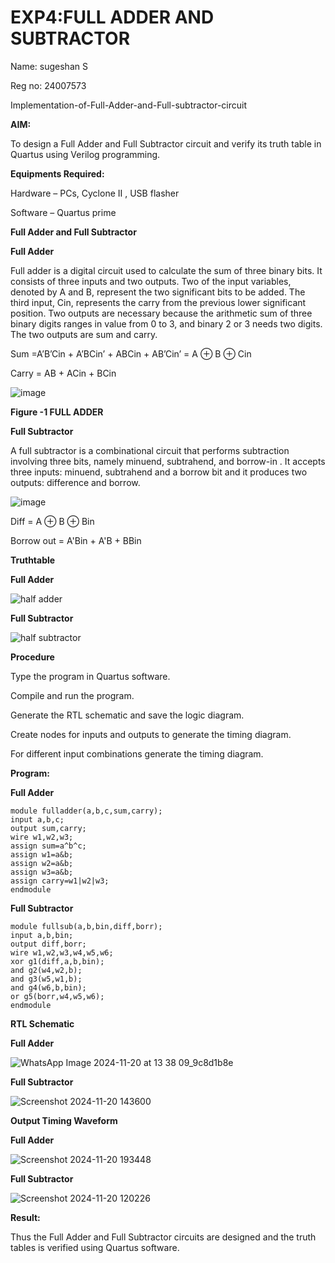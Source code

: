 # EXP4:FULL ADDER AND SUBTRACTOR

Name: sugeshan S

Reg no: 24007573

Implementation-of-Full-Adder-and-Full-subtractor-circuit

**AIM:**

To design a Full Adder and Full Subtractor circuit and verify its truth table in Quartus using Verilog programming.

**Equipments Required:**

Hardware – PCs, Cyclone II , USB flasher

Software – Quartus prime

**Full Adder and Full Subtractor**

**Full Adder**

Full adder is a digital circuit used to calculate the sum of three binary bits. It consists of three inputs and two outputs. Two of the input variables, denoted by A and B, represent the two significant bits to be added. The third input, Cin, represents the carry from the previous lower significant position. Two outputs are necessary because the arithmetic sum of three binary digits ranges in value from 0 to 3, and binary 2 or 3 needs two digits. The two outputs are sum and carry.

Sum =A’B’Cin + A’BCin’ + ABCin + AB’Cin’ = A ⊕ B ⊕ Cin 

Carry = AB + ACin + BCin

![image](https://github.com/naavaneetha/FULL_ADDER_SUBTRACTOR/assets/154305477/0f30ba51-5ffb-4198-845f-18e054f675e7)

**Figure -1 FULL ADDER**

**Full Subtractor**

A full subtractor is a combinational circuit that performs subtraction involving three bits, namely minuend, subtrahend, and borrow-in . It accepts three inputs: minuend, subtrahend and a borrow bit and it produces two outputs: difference and borrow.

![image](https://github.com/naavaneetha/FULL_ADDER_SUBTRACTOR/assets/154305477/02b24f51-ab51-4304-9ad6-7b81ffc1ead5)

Diff = A ⊕ B ⊕ Bin 

Borrow out = A'Bin + A'B + BBin

**Truthtable**

**Full Adder**

![half adder](https://github.com/user-attachments/assets/00a3ff8b-2890-45b9-be8f-63cf37ec220c)


**Full Subtractor**

![half subtractor](https://github.com/user-attachments/assets/dc90255a-1198-46b5-8cbc-0194c01d4a29)

**Procedure**

Type the program in Quartus software.

Compile and run the program.

Generate the RTL schematic and save the logic diagram.

Create nodes for inputs and outputs to generate the timing diagram.

For different input combinations generate the timing diagram.


**Program:**

**Full Adder**

    module fulladder(a,b,c,sum,carry);
    input a,b,c; 
    output sum,carry; 
    wire w1,w2,w3; 
    assign sum=a^b^c;
    assign w1=a&b; 
    assign w2=a&b; 
    assign w3=a&b;
    assign carry=w1|w2|w3; 
    endmodule

**Full Subtractor**

    module fullsub(a,b,bin,diff,borr);
    input a,b,bin; 
    output diff,borr;
    wire w1,w2,w3,w4,w5,w6; 
    xor g1(diff,a,b,bin); 
    and g2(w4,w2,b);
    and g3(w5,w1,b);
    and g4(w6,b,bin); 
    or g5(borr,w4,w5,w6);
    endmodule



**RTL Schematic**

**Full Adder**

![WhatsApp Image 2024-11-20 at 13 38 09_9c8d1b8e](https://github.com/user-attachments/assets/ea926f66-4f4a-4eb1-88ff-c1fcf4425d43)



**Full Subtractor**

![Screenshot 2024-11-20 143600](https://github.com/user-attachments/assets/fdc04733-762a-43a9-b1eb-8a69f0782396)


**Output Timing Waveform**


**Full Adder**

![Screenshot 2024-11-20 193448](https://github.com/user-attachments/assets/bb3d99e0-bad2-4b3d-afdc-b482ae998d22)



**Full Subtractor**

![Screenshot 2024-11-20 120226](https://github.com/user-attachments/assets/065bb84b-44f8-446d-854b-da408c476587)




**Result:**

Thus the Full Adder and Full Subtractor circuits are designed and the truth tables is verified using Quartus software.



